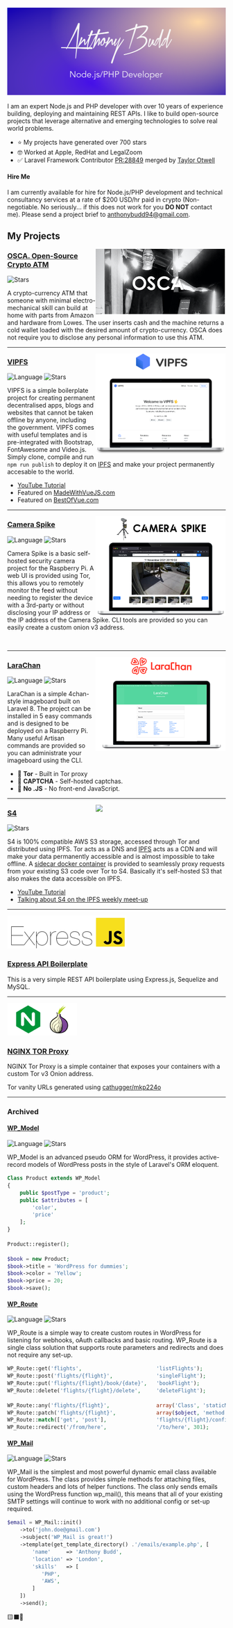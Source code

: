 <p align="center">
  <img width="auto" src="https://raw.githubusercontent.com/anthonybudd/anthonybudd/master/img/header.svg" alt="Header">
</p>

I am an expert Node.js and PHP developer with over 10 years of experience building, deploying and maintaining REST APIs. I like to build open-source projects that leverage alternative and emerging technologies to solve real world problems.


- ⭐️  My projects have generated over 700 stars
- 🤓  Worked at Apple, RedHat and LegalZoom
- ✅  Laravel Framework Contributor [PR:28849](https://github.com/laravel/framework/pull/28849) merged by [Taylor Otwell](https://github.com/taylorotwell)


#### Hire Me
I am currently available for hire for Node.js/PHP development and technical consultancy services at a rate of $200 USD/hr paid in crypto (Non-negotiable. No seriously... if this does not work for you **DO NOT** contact me). Please send a project brief to [anthonybudd94@gmail.com](mailto:anthonybudd94@gmail.com?subject=I%20would%20like%20to%20hire%20you.).

<!-- <p align="center">
  <img width="auto" src="https://raw.githubusercontent.com/anthonybudd/anthonybudd/master/img/talks.png?v=20-12-21" alt="Talks">
</p> -->

## My Projects
<p>
  <a href="https://github.com/anthonybudd/vipfs"><img width="300" align='right' src="https://raw.githubusercontent.com/anthonybudd/anthonybudd/master/img/osca.jpg"></a>
</p>

### [OSCA. Open-Source Crypto ATM](https://github.com/anthonybudd/Open-Source-Crypto-ATM)
![Stars](https://img.shields.io/github/stars/anthonybudd/Open-Source-Crypto-ATM?style=social)


A crypto-currency ATM that someone with minimal electro-mechanical skill can build at home with parts from Amazon and hardware from Lowes. The user inserts cash and the machine returns a cold wallet loaded with the desired amount of crypto-currency. OSCA does not require you to disclose any personal information to use this ATM.

---
<p>
  <a href="https://github.com/anthonybudd/vipfs"><img width="300" align='right' src="https://raw.githubusercontent.com/anthonybudd/anthonybudd/master/img/vipfs.png"></a>
</p>

### [VIPFS](https://github.com/anthonybudd/vipfs)
![Language](https://img.shields.io/badge/Language-Node.js-success?style=flat)
![Stars](https://img.shields.io/github/stars/anthonybudd/VIPFS?style=social)


VIPFS is a simple boilerplate project for creating permanent decentralised apps, blogs and websites that cannot be taken offline by anyone, including the government. VIPFS comes with useful templates and is pre-integrated with Bootstrap, FontAwesome and Video.js. Simply clone, compile and run  `npm run publish`  to deploy it on [IPFS](https://github.com/ipfs) and make your project permanently accesable to the world.

- [YouTube Tutorial](https://www.youtube.com/watch?v=Fq7h-cSN9i8)
- Featured on [MadeWithVueJS.com](https://madewithvuejs.com/vipfs)
- Featured on [BestOfVue.com](https://bestofvue.com/repo/Ideea-inc-vipfs)

---
<p>
  <a href="https://github.com/anthonybudd/camera-spike"><img width="300" align='right' src="https://raw.githubusercontent.com/anthonybudd/anthonybudd/main/img/camera-spike.png"></a>
</p>

### [Camera Spike](https://github.com/anthonybudd/Camera-Spike)
![Language](https://img.shields.io/badge/Language-Node.js-success?style=flat)
![Stars](https://img.shields.io/github/stars/anthonybudd/Camera-Spike?style=social)


Camera Spike is a basic self-hosted security camera project for the Raspberry Pi. A web UI is provided using Tor, this allows you to remotely monitor the feed without needing to register the device with a 3rd-party or without disclosing your IP address or the IP address of the Camera Spike. CLI tools are provided so you can easily create a custom onion v3 address.

&nbsp;&nbsp;&nbsp;&nbsp;

---

<p>
  <a href="https://github.com/anthonybudd/larachan"><img width="300" align='right' src="https://raw.githubusercontent.com/anthonybudd/anthonybudd/master/img/larachan.png"></a>
</p>

### [LaraChan](https://github.com/anthonybudd/larachan)
![Language](https://img.shields.io/badge/Language-PHP-success?style=flat) ![Stars](https://img.shields.io/github/stars/anthonybudd/larachan?style=social)


LaraChan is a simple 4chan-style imageboard built on Laravel 8. The project can be installed in 5 easy commands and is designed to be deployed on a Raspberry Pi. Many useful Artisan commands are provided so you can administrate your imageboard using the CLI.

- 🧅 **Tor**  - Built in Tor proxy
- 🤖 **CAPTCHA**  - Self-hosted captchas.
- 🚫 **No .JS**  - No front-end JavaScript.

---
<p>
  <a href="https://github.com/anthonybudd/s4"><img width="300" align="right" src="https://raw.githubusercontent.com/anthonybudd/anthonybudd/master/img/s4.png"></a>
</p>

### [S4](https://github.com/anthonybudd/s4)
![Stars](https://img.shields.io/github/stars/anthonybudd/s4?style=social)


S4 is 100% compatible AWS S3 storage, accessed through Tor and distributed using IPFS. Tor acts as a DNS and [IPFS](https://github.com/ipfs/ipfs) acts as a CDN and will make your data permanently accessible and is almost impossible to take offline. A [sidecar docker container](https://github.com/anthonybudd/s4-client) is provided to seamlessly proxy requests from your existing S3 code over Tor to S4. Basically it's self-hosted S3 that also makes the data accessible on IPFS.


- [YouTube Tutorial](https://youtu.be/RMNjpAmCvcQ)
- [Talking about S4 on the IPFS weekly meet-up](https://www.youtube.com/watch?v=8F62oXVrYJU)

---
<a href="https://github.com/anthonybudd/express-api-boilerplate"><img height="75" src="https://raw.githubusercontent.com/anthonybudd/anthonybudd/master/img/express-api-boilerplate.png?v=1"></a>

### [Express API Boilerplate](https://github.com/anthonybudd/express-api-boilerplate)


This is a very simple REST API boilerplate using Express.js, Sequelize and MySQL.

---
<a href="https://github.com/anthonybudd/nginx-tor-proxy"><img height="75" src="https://github.com/anthonybudd/nginx-tor-proxy/raw/master/docs/img/header.png"></a>

### [NGINX TOR Proxy](https://github.com/anthonybudd/nginx-tor-proxy)


NGINX Tor Proxy is a simple container that exposes your containers with a custom Tor v3 Onion address.

Tor vanity URLs generated using [cathugger/mkp224o](https://github.com/cathugger/mkp224o)

---

### Archived

#### [WP_Model](https://github.com/anthonybudd/wp_model)
![Language](https://img.shields.io/badge/Language-PHP-success?style=flat) ![Stars](https://img.shields.io/github/stars/anthonybudd/wp_model?style=social)


WP_Model is an advanced pseudo ORM for WordPress, it provides active-record models of WordPress posts in the style of Laravel's ORM eloquent.

```PHP
Class Product extends WP_Model
{
    public $postType = 'product';
    public $attributes = [
        'color',
        'price'
    ];
}

Product::register();

$book = new Product;
$book->title = 'WordPress for dummies';
$book->color = 'Yellow';
$book->price = 20;
$book->save();
```


#### [WP_Route](https://github.com/anthonybudd/wp_route)
![Language](https://img.shields.io/badge/Language-PHP-success?style=flat) ![Stars](https://img.shields.io/github/stars/anthonybudd/wp_route?style=social)


WP_Route is a simple way to create custom routes in WordPress for listening for webhooks, oAuth callbacks and basic routing. WP_Route is a single class solution that supports route parameters and redirects and does not require any set-up.
```PHP
WP_Route::get('flights',                        'listFlights');
WP_Route::post('flights/{flight}',              'singleFlight');
WP_Route::put('flights/{flight}/book/{date}',   'bookFlight');
WP_Route::delete('flights/{flight}/delete',     'deleteFlight');

WP_Route::any('flights/{flight}',               array('Class', 'staticMethod'));
WP_Route::patch('flights/{flight}',             array($object, 'method'));
WP_Route::match(['get', 'post'],                'flights/{flight}/confirm', 'confirmFlight');
WP_Route::redirect('/from/here',                '/to/here', 301);
```



#### [WP_Mail](https://github.com/anthonybudd/wp_mail)
![Language](https://img.shields.io/badge/Language-PHP-success?style=flat) ![Stars](https://img.shields.io/github/stars/anthonybudd/wp_mail?style=social)


WP_Mail is the simplest and most powerful dynamic email class available for WordPress. The class provides simple methods for attaching files, custom headers and lots of helper functions. The class only sends emails using the WordPress function wp_mail(), this means that all of your existing SMTP settings will continue to work with no additional config or set-up required.
```PHP
$email = WP_Mail::init()
    ->to('john.doe@gmail.com')
    ->subject('WP_Mail is great!')
    ->template(get_template_directory() .'/emails/example.php', [
        'name'     => 'Anthony Budd',
        'location' => 'London',
        'skills'   => [
           'PHP',
           'AWS',
        ] 
    ])
    ->send();
```



🟨⬛️🐍
